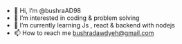 - 👋 Hi, I’m @bushraAD98
- 👀 I’m interested in coding & problem solving
- 🌱 I’m currently learning Js , react & backend with nodejs
- 📫 How to reach me bushradawdyeh@gmail.com

<!---
bushraAD98/bushraAD98 is a ✨ special ✨ repository because its `README.md` (this file) appears on your GitHub profile.
You can click the Preview link to take a look at your changes.
--->
